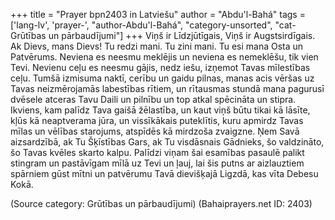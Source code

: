 +++
title = "Prayer bpn2403 in Latviešu"
author = "Abdu'l-Bahá"
tags = ['lang-lv', 'prayer-', "author-Abdu'l-Bahá", "category-unsorted", "cat-Grūtības un pārbaudījumi"]
+++
Viņš ir Līdzjūtīgais, Viņš ir Augstsirdīgais.
Ak Dievs, mans Dievs! Tu redzi mani. Tu zini mani. Tu esi mana Osta un Patvērums. Neviena es neesmu meklējis un neviena es nemeklēšu, tik vien Tevi. Nevienu ceļu es neesmu gājis, nedz iešu, izņemot Tavas mīlestības ceļu. Tumšā izmisuma naktī, cerību un gaidu pilnas, manas acis vēršas uz Tavas neizmērojamās labestības rītiem, un rītausmas stundā mana pagurusī dvēsele atceras Tavu Daili un pilnību un top atkal spēcināta un stipra. Ikviens, kam palīdz Tava gaišā žēlastība, un kaut viņš būtu tikai kā lāsīte, kļūs kā neaptverama jūra, un vissīkākais puteklītis, kuru apmirdz Tavas mīlas un vēlības starojums, atspīdēs kā mirdzoša zvaigzne.
Ņem Savā aizsardzībā, ak Tu Šķīstības Gars, ak Tu visdāsnais Gādnieks, šo valdzināto, šo Tavas kvēles skarto kalpu. Palīdzi viņam šai esamības pasaulē palikt stingram un pastāvīgam mīlā uz Tevi un ļauj, lai šis putns ar aizlauztiem spārniem gūst mītni un patvērumu Tavā dievišķajā Ligzdā, kas vīta Debesu Kokā.

(Source category: Grūtības un pārbaudījumi)
(Bahaiprayers.net ID: 2403)
